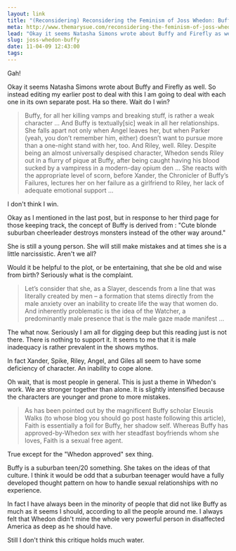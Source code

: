 ```yaml
---
layout: link
title: "(Reconsidering) Reconsidering the Feminism of Joss Whedon: Buffy Edition"
meta: http://www.themarysue.com/reconsidering-the-feminism-of-joss-whedon/
lead: "Okay it seems Natasha Simons wrote about Buffy and Firefly as well. So instead editing my earlier post to deal with this I am going to deal with each one in its own separate post. Ha so there. Wait do I win? "
slug: joss-whedon-buffy
date: 11-04-09 12:43:00
tags: 
---
```

Gah!

Okay it seems Natasha Simons wrote about Buffy and Firefly as well. So instead editing my earlier post to deal with this I am going to deal with each one in its own separate post. Ha so there. Wait do I win? 

>Buffy, for all her killing vamps and breaking stuff, is rather a weak character ... And Buffy is textually[sic] weak in all her relationships. She falls apart not only when Angel leaves her, but when Parker (yeah, you don’t remember him, either) doesn’t want to pursue more than a one-night stand with her, too. And Riley, well. Riley. Despite being an almost universally despised character, Whedon sends Riley out in a flurry of pique at Buffy, after being caught having his blood sucked by a vampiress in a modern-day opium den ... She reacts with the appropriate level of scorn, before Xander, the Chronicler of Buffy’s Failures, lectures her on her failure as a girlfriend to Riley, her lack of adequate emotional support ...

I don't think I win. 

Okay as I mentioned in the last post, but in response to her third page for those keeping track, the concept of Buffy is derived from : "Cute blonde suburban cheerleader destroys monsters instead of the other way around." 

She is still a young person. She will still make mistakes and at times she is a little narcissistic. Aren't we all?

Would it be helpful to the plot, or be entertaining, that she be old and wise from birth? Seriously what is the complaint. 

>Let’s consider that she, as a Slayer, descends from a line that was literally created by men – a formation that stems directly from the male anxiety over an inability to create life the way that women do. And inherently problematic is the idea of the Watcher, a predominantly male presence that is the male gaze made manifest ...

The what now. Seriously I am all for digging deep but this reading just is not there. There is nothing to support it. It seems to me that it is male inadequacy is rather prevalent in the shows mythos. 

In fact Xander, Spike, Riley, Angel, and Giles all seem to have some deficiency of character. An inability to cope alone.

Oh wait, that is most people in general. This is just a theme in Whedon's work. We are stronger together than alone. It is slightly intensified because the characters are younger and prone to more mistakes.

>As has been pointed out by the magnificent Buffy scholar Eleusis Walks (to whose blog you should go post haste following this article), Faith is essentially a foil for Buffy, her shadow self. Whereas Buffy has approved-by-Whedon sex with her steadfast boyfriends whom she loves, Faith is a sexual free agent.

True except for the "Whedon approved" sex thing. 

Buffy is a suburban teen/20 something. She takes on the ideas of that culture. I think it would be odd that a suburban teenager would have a fully developed thought pattern on how to handle sexual relationships with no experience. 

In fact I have always been in the minority of people that did not like Buffy as much as it seems I should, according to all the people around me. I always felt that Whedon didn't mine the whole very powerful person in disaffected America as deep as he should have.

Still I don't think this critique holds much water. 